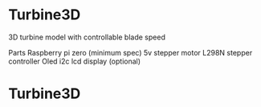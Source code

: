 # Turbine3D

3D turbine model with controllable blade speed

Parts
Raspberry pi zero (minimum spec)
5v stepper motor
L298N stepper controller
Oled i2c lcd display (optional)



# Turbine3D
